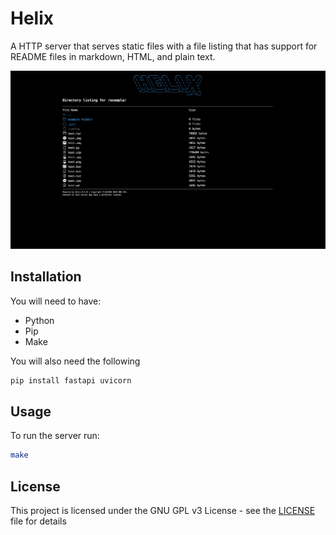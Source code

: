 # Helix

A HTTP server that serves static files with a file listing that has support for README files in markdown, HTML, and plain text.

![demo](img/demo.png)

## Installation

You will need to have:

- Python
- Pip
- Make

You will also need the following

```bash
pip install fastapi uvicorn
```

## Usage

To run the server run:

```bash
make
```

## License

This project is licensed under the GNU GPL v3 License - see the [LICENSE](LICENSE) file for details
